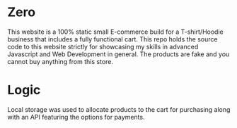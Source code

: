 # Zero
This website is a 100% static small E-commerce build for a T-shirt/Hoodie business that includes a fully functional cart. This repo holds the source code to this website strictly for showcasing my skills in advanced Javascript and Web Development in general. The products are fake and you cannot buy anything from this store.

# Logic
Local storage was used to allocate products to the cart for purchasing along with an API featuring the options for payments.
